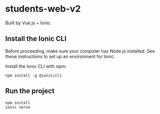 # students-web-v2
Built by Vue.js + Ionic

## Install the Ionic CLI​
Before proceeding, make sure your computer has Node.js installed. See these instructions to set up an environment for Ionic.

Install the Ionic CLI with npm:

```
npm install -g @ionic/cli
```
## Run the project

```
npm install
ionic serve
```
